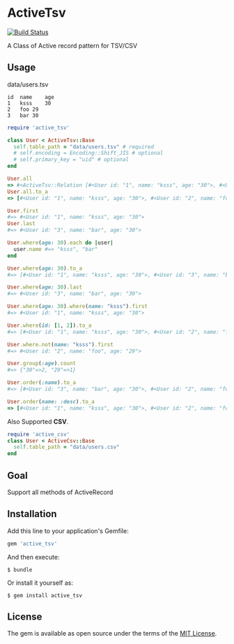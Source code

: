 # ActiveTsv

[![Build Status](https://travis-ci.org/ksss/active_tsv.svg?branch=master)](https://travis-ci.org/ksss/active_tsv)

A Class of Active record pattern for TSV/CSV

## Usage

data/users.tsv

```tsv
id	name	age
1	ksss	30
2	foo	29
3	bar	30
```

```ruby
require 'active_tsv'

class User < ActiveTsv::Base
  self.table_path = "data/users.tsv" # required
  # self.encoding = Encoding::Shift_JIS # optional
  # self.primary_key = "uid" # optional
end

User.all
=> #<ActiveTsv::Relation [#<User id: "1", name: "ksss", age: "30">, #<User id: "2", name: "foo", age: "29">, #<User id: "3", name: "bar", age: "30">]>
User.all.to_a
=> [#<User id: "1", name: "ksss", age: "30">, #<User id: "2", name: "foo", age: "29">, #<User id: "3", name: "bar", age: "30">]

User.first
#=> #<User id: "1", name: "ksss", age: "30">
User.last
#=> #<User id: "3", name: "bar", age: "30">

User.where(age: 30).each do |user|
  user.name #=> "ksss", "bar"
end

User.where(age: 30).to_a
#=> [#<User id: "1", name: "ksss", age: "30">, #<User id: "3", name: "bar", age: "30">]

User.where(age: 30).last
#=> #<User id: "3", name: "bar", age: "30">

User.where(age: 30).where(name: "ksss").first
#=> #<User id: "1", name: "ksss", age: "30">

User.where(id: [1, 2]).to_a
#=> [#<User id: "1", name: "ksss", age: "30">, #<User id: "2", name: "foo", age: "29">]

User.where.not(name: "ksss").first
#=> #<User id: "2", name: "foo", age: "29">

User.group(:age).count
#=> {"30"=>2, "29"=>1}

User.order(:name).to_a
#=> [#<User id: "3", name: "bar", age: "30">, #<User id: "2", name: "foo", age: "29">, #<User id: "1", name: "ksss", age: "30">]

User.order(name: :desc).to_a
=> [#<User id: "1", name: "ksss", age: "30">, #<User id: "2", name: "foo", age: "29">, #<User id: "3", name: "bar", age: "30">]
```

Also Supported **CSV**.

```ruby
require 'active_csv'
class User < ActiveCsv::Base
  self.table_path = "data/users.csv"
end
```

## Goal

Support all methods of ActiveRecord

## Installation

Add this line to your application's Gemfile:

```ruby
gem 'active_tsv'
```

And then execute:

    $ bundle

Or install it yourself as:

    $ gem install active_tsv

## License

The gem is available as open source under the terms of the [MIT License](http://opensource.org/licenses/MIT).
